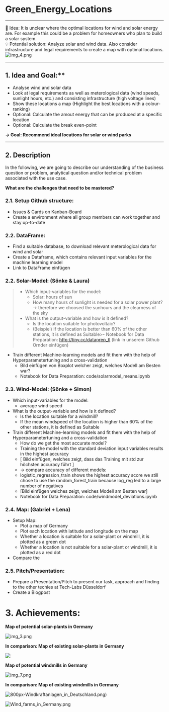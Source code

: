 # Green_Energy_Locations
___
💭  Idea: It is unclear where the optimal locations for wind and solar energy are. For example this could be a problem for homeowners who plan to build a solar system.  
💡  Potential solution: Analyze solar and wind data. Also consider infrastructure and legal requirements to create a map with optimal locations.
![img_4.png](pictures/Maps/title.png)
___


## 1. Idea and Goal:**

- Analyse wind and solar data
- Look at legal requirements as well as meterological data (wind speeds, sunlight hours, etc.) and consisting infrastructure (high voltage lines)
- Show these locations a map (Highlight the best locations with a colour-ranking)
- Optional: Calculate the amout energy that can be produced at a specific location
- Optional: Calculate the break even-point

**→ Goal: Recommend ideal locations for solar or wind parks**
___

## 2. Description

In the following, we are going to describe our understanding of the business question or problem, analytical question and/or technical problem associated with the use case.

**What are the challenges that need to be mastered?**

### 2.1. Setup Github structure:
- Issues & Cards on Kanban-Board
- Create a environment where all group members can work together and stay up-to-date

### 2.2. DataFrame:
- Find a suitable database, to download relevant meterological data for wind and solar
- Create a Dataframe, which contains relevant input variables for the machine learning model
- Link to DataFrame einfügen

### 2.2. Solar-Model: (Sönke & Laura)
>  - Which input-variables for the model: 
>    - Solar: hours of sun
>    - How many hours of sunlight is needed for a solar power plant?
>    -> therefore we choosed the sunhours and the clearness of the sky
>  - What is the output-variable and how is it defined?
>    - Is the location suitable for photovoltaic?
>    - (Beispiel) If the location is better than 60% of the other stations, it is defined as Suitable>- Notebook for Data Preparation: http://tiny.cc/dataprep_tl (link in unserem Github Ornder einfügen)
- Train different Machine-learning models and fit them with the help of Hyperparametertuning and a cross-validation
    - Bild einfügen von Boxplot welcher zeigt, welches Modell am Besten war?
    - Notebook for Data Preparation: code/solarmodel_means.ipynb
  
### 2.3. Wind-Model: (Sönke + Simon)
- Which input-variables for the model: 
  - average wind speed 
- What is the output-variable and how is it defined?
  - Is the location suitable for a windmill? 
  - If the mean windspeed of the location is higher than 60% of the other stations, it is defined as Suitable
- Train different Machine-learning models and fit them with the help of Hyperparametertuning and a cross-validation
  - How do we get the most accurate model? 
  - Training the model with the standard deviation input variables results in the highest accuracy
  - [ Bild einfügen, welches zeigt, dass das Training mit std zur höchsten accuracy führt ]
  - -> compare accuracy of different models:
  -  logistic_regression_train shows the highest accuracy score we still chose to use the random_forest_train because log_reg led to a large number of negatives
  - [Bild einfügen welches zeigt, welches Modell am Besten war]
  - Notebook for Data Preparation: code/windmodel_deviations.ipynb

### 2.4. Map: (Gabriel + Lena)
- Setup Map:
  - Plot a map of Germany 
  - Plot each location with latitude and longitude on the map
  - Whether a location is suitable for a solar-plant or windmill, it is plotted as a green dot
  - Whether a location is not suitable for a solar-plant or windmill, it is plotted as a red dot
- Compare the 
    
### 2.5. Pitch/Presentation:
  - Prepare a Presentation/Pitch to present our task, approach and finding to the other techies at Tech-Labs Düsseldorf
  - Create a Blogpost 
  
# 3. Achievements:

**Map of potential solar-plants in Germany**

![img_3.png](pictures/Maps/map_photovoltaics.png)

**In comparison: Map of existing solar-plants in Germany**

![](pictures/Maps/Germany_PVOUT_mid-size-map_156x220mm-300dpi_v20191205.png)

**Map of potential windmills in Germany**

![img_7.png](pictures/Maps/map_windmills.png)

**In comparison: Map of existing windmills in Germany**

![800px-Windkraftanlagen_in_Deutschland.png)](pictures/Maps/800px-Windkraftanlagen_in_Deutschland.png)

![Wind_farms_in_Germany.png](pictures/Maps/Wind_farms_in_Germany.png)
